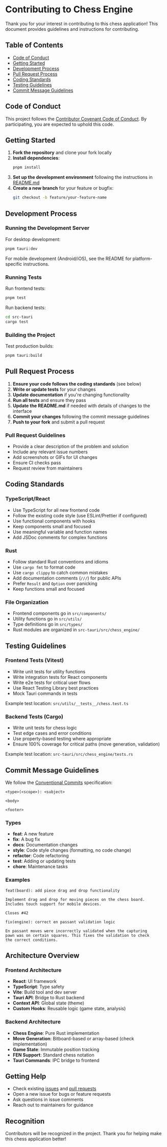 # Contributing to Chess Engine

Thank you for your interest in contributing to this chess application! This document provides guidelines and instructions for contributing.

## Table of Contents

- [Code of Conduct](#code-of-conduct)
- [Getting Started](#getting-started)
- [Development Process](#development-process)
- [Pull Request Process](#pull-request-process)
- [Coding Standards](#coding-standards)
- [Testing Guidelines](#testing-guidelines)
- [Commit Message Guidelines](#commit-message-guidelines)

## Code of Conduct

This project follows the [Contributor Covenant Code of Conduct](CODE_OF_CONDUCT.md). By participating, you are expected to uphold this code.

## Getting Started

1. **Fork the repository** and clone your fork locally
2. **Install dependencies**:
   ```bash
   pnpm install
   ```
3. **Set up the development environment** following the instructions in [README.md](README.md)
4. **Create a new branch** for your feature or bugfix:
   ```bash
   git checkout -b feature/your-feature-name
   ```

## Development Process

### Running the Development Server

For desktop development:
```bash
pnpm tauri:dev
```

For mobile development (Android/iOS), see the README for platform-specific instructions.

### Running Tests

Run frontend tests:
```bash
pnpm test
```

Run backend tests:
```bash
cd src-tauri
cargo test
```

### Building the Project

Test production builds:
```bash
pnpm tauri:build
```

## Pull Request Process

1. **Ensure your code follows the coding standards** (see below)
2. **Write or update tests** for your changes
3. **Update documentation** if you're changing functionality
4. **Run all tests** and ensure they pass
5. **Update the README.md** if needed with details of changes to the interface
6. **Commit your changes** following the commit message guidelines
7. **Push to your fork** and submit a pull request

### Pull Request Guidelines

- Provide a clear description of the problem and solution
- Include any relevant issue numbers
- Add screenshots or GIFs for UI changes
- Ensure CI checks pass
- Request review from maintainers

## Coding Standards

### TypeScript/React

- Use TypeScript for all new frontend code
- Follow the existing code style (use ESLint/Prettier if configured)
- Use functional components with hooks
- Keep components small and focused
- Use meaningful variable and function names
- Add JSDoc comments for complex functions

### Rust

- Follow standard Rust conventions and idioms
- Use `cargo fmt` to format code
- Use `cargo clippy` to catch common mistakes
- Add documentation comments (`///`) for public APIs
- Prefer `Result` and `Option` over panicking
- Keep functions small and focused

### File Organization

- Frontend components go in `src/components/`
- Utility functions go in `src/utils/`
- Type definitions go in `src/types/`
- Rust modules are organized in `src-tauri/src/chess_engine/`

## Testing Guidelines

### Frontend Tests (Vitest)

- Write unit tests for utility functions
- Write integration tests for React components
- Write e2e tests for critical user flows
- Use React Testing Library best practices
- Mock Tauri commands in tests

Example test location: `src/utils/__tests__/chess.test.ts`

### Backend Tests (Cargo)

- Write unit tests for chess logic
- Test edge cases and error conditions
- Use property-based testing where appropriate
- Ensure 100% coverage for critical paths (move generation, validation)

Example test location: `src-tauri/src/chess_engine/tests.rs`

## Commit Message Guidelines

We follow the [Conventional Commits](https://www.conventionalcommits.org/) specification:

```
<type>(<scope>): <subject>

<body>

<footer>
```

### Types

- **feat**: A new feature
- **fix**: A bug fix
- **docs**: Documentation changes
- **style**: Code style changes (formatting, no code change)
- **refactor**: Code refactoring
- **test**: Adding or updating tests
- **chore**: Maintenance tasks

### Examples

```
feat(board): add piece drag and drop functionality

Implement drag and drop for moving pieces on the chess board.
Includes touch support for mobile devices.

Closes #42
```

```
fix(engine): correct en passant validation logic

En passant moves were incorrectly validated when the capturing
pawn was on certain squares. This fixes the validation to check
the correct conditions.
```

## Architecture Overview

### Frontend Architecture

- **React**: UI framework
- **TypeScript**: Type safety
- **Vite**: Build tool and dev server
- **Tauri API**: Bridge to Rust backend
- **Context API**: Global state (theme)
- **Custom Hooks**: Reusable logic (game state, analysis)

### Backend Architecture

- **Chess Engine**: Pure Rust implementation
- **Move Generation**: Bitboard-based or array-based (check implementation)
- **Game State**: Immutable position tracking
- **FEN Support**: Standard chess notation
- **Tauri Commands**: IPC bridge to frontend

## Getting Help

- Check existing [issues](../../issues) and [pull requests](../../pulls)
- Open a new issue for bugs or feature requests
- Ask questions in issue comments
- Reach out to maintainers for guidance

## Recognition

Contributors will be recognized in the project. Thank you for helping make this chess application better!

